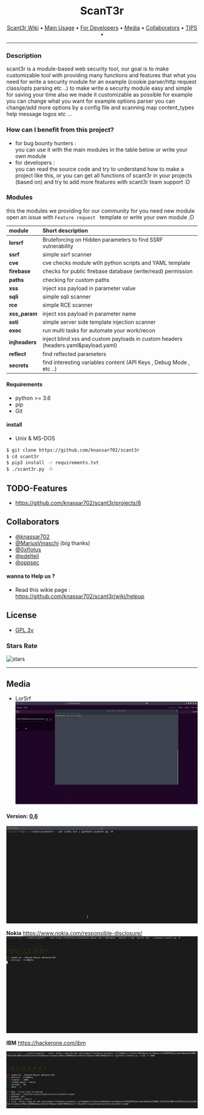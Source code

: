 <h1 align="center">
  <br>
  <br>
  ScanT3r
  <br>  
</h1>

<p align="center">
  <a href="https://github.com/knassar702/scant3r/wiki">Scant3r Wiki</a> •
  <a href="https://github.com/knassar702/scant3r/wiki/Usage">Main Usage</a> •
  <a href="https://github.com/knassar702/scant3r/wiki/for-developers">For Developers</a> •
  <a href="https://github.com/knassar702/scant3r#Media">Media</a> •
  <a href="https://github.com/knassar702/scant3r#Collaborators">Collaborators</a>  • 
  <a href="https://github.com/knassar702/scant3r/wiki/TIPS">TIPS</a> •
</p>

***

### Description
scant3r is a module-based web security tool, our goal is to make customizable tool with providing many functions and features that what you need for write a security module for an example (cookie parser/http request class/opts parsing etc ..) to make write a security module easy and simple for saving your time also we made it customizable as possible for example you can change what you want for example options parser you can change/add more options by a config file and scanning map content_types help message logos etc ...

### How can I benefit from this project?
* for bug bounty hunters : <br>
you can use it with the main modules in the table below or write your own module
* for developers : <br>
you can read the source code and try to understand how to make a project like this, or you can get all functions of scant3r in your projects (based on) and try to add more features with scant3r team support :D


### Modules

this the modules we providing for our community for you need new module open an issue with `Feature request
` template or write your own module ;D 

| module         | Short description                                           |
| :------------- | :-------------                                               |
| **lorsrf**     | Bruteforcing on Hidden parameters to find SSRF vulnerability |
| **ssrf**       | simple ssrf scanner                                          |
| **cve**        | cve checks module wtih python scripts and YAML template      |
| **firebase**   | checks for public firebase database (write/read) permission  |
| **paths**      | checking for custom paths                                    |
| **xss**        | inject xss payload in parameter value                        |
| **sqli**       | simple sqli scanner                                          |
| **rce**        | simple RCE scanner
| **xss_param** | inject xss payload in parameter name
| **ssti** | simple server side template injection scanner |
| **exec** | run multi tasks for automate your work/recon |
| **injheaders** | inject blind xss and custom payloads in custom headers (headers.yaml&payload.yaml)
| **reflect** | find reflected parameters 
| **secrets** | find interesting variables content (API Keys , Debug Mode , etc ..) |




#### Requirements
* python >= 3.6
* pip
* Git

#### install
* Unix & MS-DOS

```bash
$ git clone https://github.com/knassar702/scant3r
$ cd scant3r
$ pip3 install -r requirements.txt
$ ./scant3r.py -h
```


## TODO-Features
* https://github.com/knassar702/scant3r/projects/8

## Collaborators
* [@knassar702](https://github.com/knassar702)
* [@MariusVinaschi](https://github.com/MariusVinaschi) (big thanks)
* [@0xflotus](https://github.com/0xflotus)
* [@pdelteil](https://github.com/pdelteil)
* [@oppsec](https://github.com/oppsec)


#### wanna to Help us ?
* Read this wikie page : https://github.com/knassar702/scant3r/wiki/helpup 

## License
* [GPL 3v](https://github.com/knassar702/scant3r/blob/master/LICENSE)


### Stars Rate
![stars](https://starchart.cc/knassar702/scant3r.svg)

***

## Media
* LorSrf
![](.src/output.gif)

#### Version: [0.6](https://github.com/knassar702/scant3r/releases/tag/0.6)

![](.src/all.gif)

**Nokia** https://www.nokia.com/responsible-disclosure/
![](.src/nokia.gif)

**IBM** https://hackerone.com/ibm

![](.src/ibm.png)
